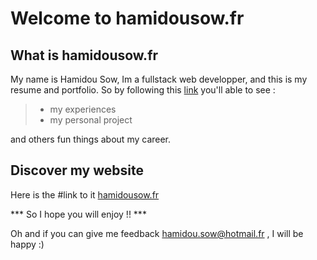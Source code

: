 # Welcome to hamidousow.fr

## What is hamidousow.fr
My name is Hamidou Sow, Im a fullstack web developper, and this is my resume and portfolio. 
So by following this [link](https:www.hamidousow.fr) you'll able to see :
> - my experiences
> - my personal project

and others fun things about my career.

## Discover my website
Here is the #link to it [hamidousow.fr](https:www.hamidousow.fr)

*** So I hope you will enjoy !! ***

Oh and if you can give me feedback <hamidou.sow@hotmail.fr> , I will be happy :) 

